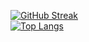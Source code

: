 [![GitHub Streak](https://github-readme-streak-stats.herokuapp.com?user=dmbaev&theme=github-dark&hide_border=true)](https://git.io/streak-stats)  
[![Top Langs](https://github-readme-stats.vercel.app/api/top-langs/?username=your-github-username&layout=compact&theme=vision-friendly-dark)](https://github.com/anuraghazra/github-readme-stats)

<!--
**dmbaev/dmbaev** is a ✨ _special_ ✨ repository because its `README.md` (this file) appears on your GitHub profile.

Here are some ideas to get you started:

- 🔭 I’m currently working on ...
- 🌱 I’m currently learning ...
- 👯 I’m looking to collaborate on ...
- 🤔 I’m looking for help with ...
- 💬 Ask me about ...
- 📫 How to reach me: ...
- 😄 Pronouns: ...
- ⚡ Fun fact: ...
-->
